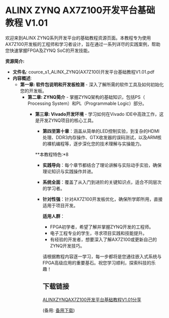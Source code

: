  # ALINX ZYNQ AX7Z100开发平台基础教程 V1.01

 欢迎来到ALINX ZYNQ系列开发平台的基础教程资源页面。本教程专为使用AX7Z100开发板的工程师和学习者设计，旨在通过一系列详尽的实践案例，帮助您快速掌握FPGA及ZYNQ SoC的开发技能。

 **资源简介:**
 - **文件名**: cource_s1_ALINX_ZYNQ(AX7Z100)开发平台基础教程V1.01.pdf
 - **内容概述**:
     - **第一章: 软件包说明和开发板检测** - 深入了解所需的软件工具及如何初始化您的开发板。
         - **第二章: ZYNQ简介** - 掌握ZYNQ架构的基础知识，包括PS（ Processing System）和PL（Programmable Logic）部分。
             - **第三章: Vivado开发环境** - 学习如何在Vivado IDE中高效工作，这是开发ZYNQ项目的核心工具。
                 - **第四至第十章**：涵盖从简单的LED控制实验，到复杂的HDMI处理、DDR3内存操作、GTX收发器的误码测试，以及ARM核的裸机编程等，逐步深化您的技术理解与实操能力。

                 **本教程特色:*8
                 - **实践导向**：每个章节都结合了理论讲解与实际动手实验，确保理论知识与实践操作并进。
                 - **系统全面**：覆盖了从入门到进阶的关键知识点，适合不同层次的学习者。
                 - **针对性强**：针对AX7Z100开发板优化，确保所学即所用，直接适用于项目开发。

                   **适用人群**：
                   - FPGA初学者，希望了解并掌握ZYNQ开发的工程师。
                   - 电子工程专业的学生，寻求项目实践和技能提升。
                   - 有经验的开发者，想要深入了解AX7Z100或更新自己的ZYNQ开发技巧。

                   请根据教程内容逐一学习，每一步都将是您通往嵌入式系统与FPGA高级应用的重要基石。祝您学习顺利，探索科技的乐趣！

                   ## 下载链接
                   [ALINXZYNQAX7Z100开发平台基础教程V1.01分享](https://pan.quark.cn/s/2efd7b092605) 

                   (备用: [备用下载](https://pan.baidu.com/s/1copbbFLcj2EYHmvKomoi7A?pwd=1234))
